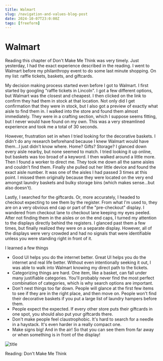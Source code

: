 ```yaml
---
title: Walmart
slug: /navigation-and-values-blog-post
date: 2024-10-07T23:0:00Z
tags: [freeform]
---
```


# Walmart

Reading this chapter of Don't Make Me Think was very timely. Just yesterday, I had the exact experience described in the reading. I went to Walmart before my philanthropy event to do some last minute shopping. On my list: raffle tickets, baskets, and giftcards.

My decision making process started even before I got to Walmart. I first started by googling "raffle tickets in Lincoln". I got a few different options, but Walmart was the closest and cheapest. I then clicked on the link to confirm they had them in stock at that location. Not only did I get confirmation that they were in stock, but I also got a preview of exactly what aisle to find them in. I walked into the store and found them almost immediately. They were in a crafting section, which I suppose seems fitting, but I never would have found on my own. This was a very streamlined experience and took me a total of 30 seconds. 

However, frustration set in when I tried looking for the decorative baskets. I didn't do any research beforehand because I knew Walmart would have them...I just didn't know where. Home? Gifts? Storage? I glanced down every aisle nearby, but none seemed to match. I tried looking it up online, but baskets was too broad of a keyword. I then walked around a little more. Then I found a worker to direct me. They took me down all the same aisles and couldn't find them. Finally she pulled out her little device and found the exact aisle number. It was one of the aisles I had passed 3 times at this point. I missed them originally because they were located on the very end amongst laundry baskets and bulky storage bins (which makes sense...but also doesn't).

Lastly, I searched for the giftcards. Or, more accurately, I headed to checkout expecting to see them by the register. From what I'm used to, they are on a very obvious end cap or part of the "pre-checkout" display. I wandered from checkout lane to checkout lane keeping my eyes peeled. After not finding them in the aisles or on the end caps, I turned my attention to the displays directly behind the registers. I glanced past them a few times, but finally realized they were on a separate display. However, all of the displays were very crowded and had no signals that were identifiable unless you were standing right in front of it.

I learned a few things
- Good UI helps you do the internet better. Great UI helps you do the internet and real life better. Without even intentionally seeking it out, I was able to walk into Walmart knowing my direct path to the tickets.
- Categorizing things are hard. One item, like a basket, can fall under many justifiable categories. You'll probably never find the most perfect combination of categories, which is why search options are important.
- Don't nest things too far down. People will glance at the first few items to see if they are in the right place, and then move on. People won't find their decorative baskets if you put a large list of laundry hampers before them.
- People expect the expected. If every other store puts their giftcards in one spot, you should also put your giftcards there. 
- Don't make people feel claustrophobic. It's hard to search for a needle in a haystack. It's even harder in a really compact one.
- Make signs big! And in the air! So that you can see them from far away or when something is in front of the display! 

![title](/img/bigwalmart.jpg)

Reading: Don't Make Me Think